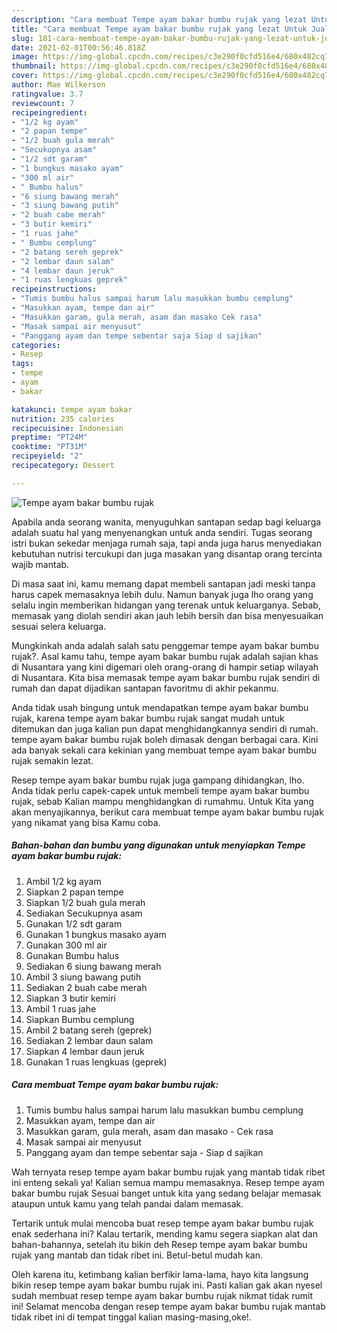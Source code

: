 ```yaml
---
description: "Cara membuat Tempe ayam bakar bumbu rujak yang lezat Untuk Jualan"
title: "Cara membuat Tempe ayam bakar bumbu rujak yang lezat Untuk Jualan"
slug: 181-cara-membuat-tempe-ayam-bakar-bumbu-rujak-yang-lezat-untuk-jualan
date: 2021-02-01T00:56:46.818Z
image: https://img-global.cpcdn.com/recipes/c3e290f0cfd516e4/680x482cq70/tempe-ayam-bakar-bumbu-rujak-foto-resep-utama.jpg
thumbnail: https://img-global.cpcdn.com/recipes/c3e290f0cfd516e4/680x482cq70/tempe-ayam-bakar-bumbu-rujak-foto-resep-utama.jpg
cover: https://img-global.cpcdn.com/recipes/c3e290f0cfd516e4/680x482cq70/tempe-ayam-bakar-bumbu-rujak-foto-resep-utama.jpg
author: Mae Wilkerson
ratingvalue: 3.7
reviewcount: 7
recipeingredient:
- "1/2 kg ayam"
- "2 papan tempe"
- "1/2 buah gula merah"
- "Secukupnya asam"
- "1/2 sdt garam"
- "1 bungkus masako ayam"
- "300 ml air"
- " Bumbu halus"
- "6 siung bawang merah"
- "3 siung bawang putih"
- "2 buah cabe merah"
- "3 butir kemiri"
- "1 ruas jahe"
- " Bumbu cemplung"
- "2 batang sereh geprek"
- "2 lembar daun salam"
- "4 lembar daun jeruk"
- "1 ruas lengkuas geprek"
recipeinstructions:
- "Tumis bumbu halus sampai harum lalu masukkan bumbu cemplung"
- "Masukkan ayam, tempe dan air"
- "Masukkan garam, gula merah, asam dan masako Cek rasa"
- "Masak sampai air menyusut"
- "Panggang ayam dan tempe sebentar saja Siap d sajikan"
categories:
- Resep
tags:
- tempe
- ayam
- bakar

katakunci: tempe ayam bakar 
nutrition: 235 calories
recipecuisine: Indonesian
preptime: "PT24M"
cooktime: "PT31M"
recipeyield: "2"
recipecategory: Dessert

---
```



![Tempe ayam bakar bumbu rujak](https://img-global.cpcdn.com/recipes/c3e290f0cfd516e4/680x482cq70/tempe-ayam-bakar-bumbu-rujak-foto-resep-utama.jpg)

Apabila anda seorang wanita, menyuguhkan santapan sedap bagi keluarga adalah suatu hal yang menyenangkan untuk anda sendiri. Tugas seorang istri bukan sekedar menjaga rumah saja, tapi anda juga harus menyediakan kebutuhan nutrisi tercukupi dan juga masakan yang disantap orang tercinta wajib mantab.

Di masa  saat ini, kamu memang dapat membeli santapan jadi meski tanpa harus capek memasaknya lebih dulu. Namun banyak juga lho orang yang selalu ingin memberikan hidangan yang terenak untuk keluarganya. Sebab, memasak yang diolah sendiri akan jauh lebih bersih dan bisa menyesuaikan sesuai selera keluarga. 



Mungkinkah anda adalah salah satu penggemar tempe ayam bakar bumbu rujak?. Asal kamu tahu, tempe ayam bakar bumbu rujak adalah sajian khas di Nusantara yang kini digemari oleh orang-orang di hampir setiap wilayah di Nusantara. Kita bisa memasak tempe ayam bakar bumbu rujak sendiri di rumah dan dapat dijadikan santapan favoritmu di akhir pekanmu.

Anda tidak usah bingung untuk mendapatkan tempe ayam bakar bumbu rujak, karena tempe ayam bakar bumbu rujak sangat mudah untuk ditemukan dan juga kalian pun dapat menghidangkannya sendiri di rumah. tempe ayam bakar bumbu rujak boleh dimasak dengan berbagai cara. Kini ada banyak sekali cara kekinian yang membuat tempe ayam bakar bumbu rujak semakin lezat.

Resep tempe ayam bakar bumbu rujak juga gampang dihidangkan, lho. Anda tidak perlu capek-capek untuk membeli tempe ayam bakar bumbu rujak, sebab Kalian mampu menghidangkan di rumahmu. Untuk Kita yang akan menyajikannya, berikut cara membuat tempe ayam bakar bumbu rujak yang nikamat yang bisa Kamu coba.

<!--inarticleads1-->

##### Bahan-bahan dan bumbu yang digunakan untuk menyiapkan Tempe ayam bakar bumbu rujak:

1. Ambil 1/2 kg ayam
1. Siapkan 2 papan tempe
1. Siapkan 1/2 buah gula merah
1. Sediakan Secukupnya asam
1. Gunakan 1/2 sdt garam
1. Gunakan 1 bungkus masako ayam
1. Gunakan 300 ml air
1. Gunakan  Bumbu halus
1. Sediakan 6 siung bawang merah
1. Ambil 3 siung bawang putih
1. Sediakan 2 buah cabe merah
1. Siapkan 3 butir kemiri
1. Ambil 1 ruas jahe
1. Siapkan  Bumbu cemplung
1. Ambil 2 batang sereh (geprek)
1. Sediakan 2 lembar daun salam
1. Siapkan 4 lembar daun jeruk
1. Gunakan 1 ruas lengkuas (geprek)




<!--inarticleads2-->

##### Cara membuat Tempe ayam bakar bumbu rujak:

1. Tumis bumbu halus sampai harum lalu masukkan bumbu cemplung
1. Masukkan ayam, tempe dan air
1. Masukkan garam, gula merah, asam dan masako - Cek rasa
1. Masak sampai air menyusut
1. Panggang ayam dan tempe sebentar saja - Siap d sajikan




Wah ternyata resep tempe ayam bakar bumbu rujak yang mantab tidak ribet ini enteng sekali ya! Kalian semua mampu memasaknya. Resep tempe ayam bakar bumbu rujak Sesuai banget untuk kita yang sedang belajar memasak ataupun untuk kamu yang telah pandai dalam memasak.

Tertarik untuk mulai mencoba buat resep tempe ayam bakar bumbu rujak enak sederhana ini? Kalau tertarik, mending kamu segera siapkan alat dan bahan-bahannya, setelah itu bikin deh Resep tempe ayam bakar bumbu rujak yang mantab dan tidak ribet ini. Betul-betul mudah kan. 

Oleh karena itu, ketimbang kalian berfikir lama-lama, hayo kita langsung bikin resep tempe ayam bakar bumbu rujak ini. Pasti kalian gak akan nyesel sudah membuat resep tempe ayam bakar bumbu rujak nikmat tidak rumit ini! Selamat mencoba dengan resep tempe ayam bakar bumbu rujak mantab tidak ribet ini di tempat tinggal kalian masing-masing,oke!.

